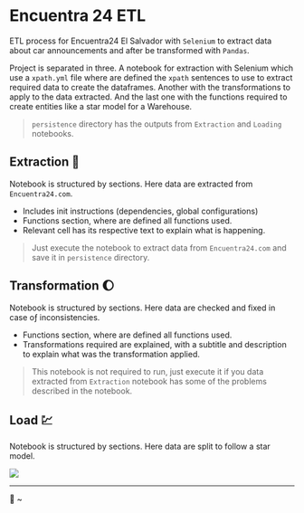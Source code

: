 # Encuentra 24 ETL

ETL process for Encuentra24 El Salvador with `Selenium` to extract data about car announcements and after be transformed
with `Pandas`.

Project is separated in three. A notebook for extraction with Selenium which use a `xpath.yml` file
where are defined the `xpath` sentences to use to extract required data to create the dataframes. Another with the
transformations to apply to the data extracted.
And the last one with the functions required to create entities like a star model for a Warehouse.

> `persistence` directory has the outputs from `Extraction` and `Loading` notebooks.

## Extraction :brain:

Notebook is structured by sections. Here data are extracted from `Encuentra24.com`.

* Includes init instructions (dependencies, global configurations)
* Functions section, where are defined all functions used.
* Relevant cell has its respective text to explain what is happening.

> Just execute the notebook to extract data from `Encuentra24.com` and save it in `persistence` directory.

## Transformation :moon:

Notebook is structured by sections. Here data are checked and fixed in case oƒ inconsistencies.

* Functions section, where are defined all functions used.
* Transformations required are explained, with a subtitle and description to explain what was the transformation
  applied.

> This notebook is not required to run, just execute it if you data extracted from `Extraction` notebook has some of the
> problems described in the notebook.

## Load :chart:

Notebook is structured by sections. Here data are split to follow a star model.

<img src="https://hackmd.io/_uploads/BygOjou4h.png">

---
:bamboo: ~
